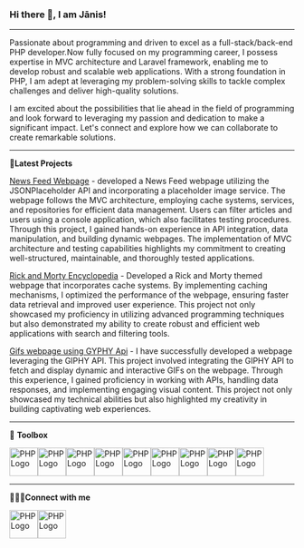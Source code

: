 ### Hi there 👋, I am Jānis!

---
Passionate about programming and driven to excel as a full-stack/back-end PHP developer.Now fully focused on my programming career, I possess expertise in MVC architecture and Laravel framework, enabling me to develop robust and scalable web applications. With a strong foundation in PHP, I am adept at leveraging my problem-solving skills to tackle complex challenges and deliver high-quality solutions.

I am excited about the possibilities that lie ahead in the field of programming and look forward to leveraging my passion and dedication to make a significant impact. Let's connect and explore how we can collaborate to create remarkable solutions.

---
📘<b>Latest Projects</b>

<a href="https://github.com/rncs92/NewsFeed">News Feed Webpage</a> - developed a News Feed webpage utilizing the JSONPlaceholder API and incorporating a placeholder image service. The webpage follows the MVC architecture, employing cache systems, services, and repositories for efficient data management. Users can filter articles and users using a console application, which also facilitates testing procedures. Through this project, I gained hands-on experience in API integration, data manipulation, and building dynamic webpages. The implementation of MVC architecture and testing capabilities highlights my commitment to creating well-structured, maintainable, and thoroughly tested applications.

<a href="https://github.com/rncs92/Rick-Morty_API">Rick and Morty Encyclopedia</a> - Developed a Rick and Morty themed webpage that incorporates cache systems. By implementing caching mechanisms, I optimized the performance of the webpage, ensuring faster data retrieval and improved user experience. This project not only showcased my proficiency in utilizing advanced programming techniques but also demonstrated my ability to create robust and efficient web applications with search and filtering tools.

<a href="https://github.com/rncs92/GYPHY_Api">Gifs webpage using GYPHY Api</a> - I have successfully developed a webpage leveraging the GIPHY API. This project involved integrating the GIPHY API to fetch and display dynamic and interactive GIFs on the webpage. Through this experience, I gained proficiency in working with APIs, handling data responses, and implementing engaging visual content. This project not only showcased my technical abilities but also highlighted my creativity in building captivating web experiences.

---
🧰 <b>Toolbox</b>

<img src="https://icons.iconarchive.com/icons/papirus-team/papirus-apps/256/github-bartzaalberg-php-tester-icon.png" alt="PHP Logo" width="50" height="50"/><img src="https://cdn.worldvectorlogo.com/logos/logo-javascript.svg" alt="PHP Logo" width="50" height="50"/><img src="https://cdn.worldvectorlogo.com/logos/laravel-2.svg" alt="PHP Logo" width="50" height="50"/><img src="https://cdn.worldvectorlogo.com/logos/typescript.svg" alt="PHP Logo" width="50" height="50"/><img src="https://cdn.worldvectorlogo.com/logos/mysql-6.svg" alt="PHP Logo" width="50" height="50"/><img src="https://cdn.worldvectorlogo.com/logos/phpstorm-1.svg" alt="PHP Logo" width="50" height="50"/><img src="https://cdn.worldvectorlogo.com/logos/github-icon-1.svg" alt="PHP Logo" width="50" height="50"/><img src="https://cdn.worldvectorlogo.com/logos/tailwind-css-2.svg" alt="PHP Logo" width="50" height="50"/><img src="https://cdn.worldvectorlogo.com/logos/visual-studio-code-1.svg" alt="PHP Logo" width="50" height="50"/>

---
 👨🏽‍💻<b>Connect with me</b>

<a href="https://www.linkedin.com/in/janis-skeps/"><img src="https://cdn.worldvectorlogo.com/logos/linkedin-icon-2.svg" alt="PHP Logo" width="50" height="50"/></a><a href="mailto:rncs92@gmail.com"><img src="https://cdn.worldvectorlogo.com/logos/gmail-icon-2.svg" alt="PHP Logo" width="50" height="50"/></a>
